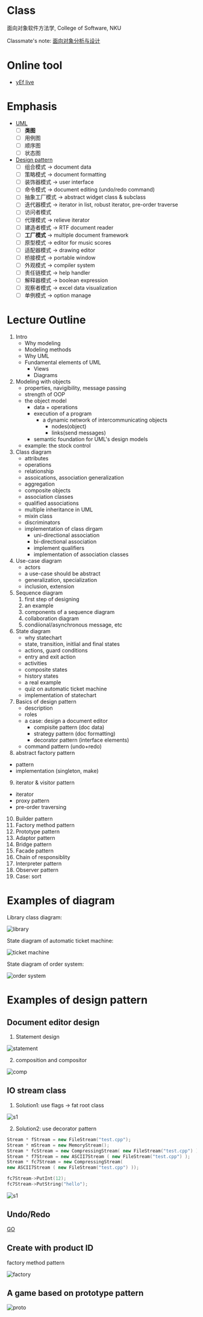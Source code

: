 # Class

面向对象软件方法学, College of Software, NKU

Classmate's note: [面向对象分析与设计](https://www.yuque.com/arcturus/object)

# Online tool

- [yEf live](https://www.yworks.com/yed-live/)

# Emphasis

- [UML](./UML.md)
  - [ ] **类图**
  - [ ] 用例图
  - [ ] 顺序图
  - [ ] 状态图
- [Design pattern](./Pattern.md)
  - [ ] 组合模式 -> document data
  - [ ] 策略模式 -> document formatting
  - [ ] 装饰器模式 -> user interface
  - [ ] 命令模式 -> document editing (undo/redo command)
  - [ ] 抽象工厂模式 -> abstract widget class & subclass
  - [ ] 迭代器模式 -> iterator in list, robust iterator, pre-order traverse
  - [ ] 访问者模式
  - [ ] 代理模式 -> relieve iterator
  - [ ] 建造者模式 -> RTF document reader
  - [ ] **工厂模式** -> multiple document framework
  - [ ] 原型模式 -> editor for music scores
  - [ ] 适配器模式 -> drawing editor
  - [ ] 桥接模式 -> portable window
  - [ ] 外观模式 -> compiler system
  - [ ] 责任链模式 -> help handler
  - [ ] 解释器模式 -> boolean expression
  - [ ] 观察者模式 -> excel data visualization
  - [ ] 单例模式 -> option manage

# Lecture Outline

1. Intro
   - Why modeling
   - Modeling methods
   - Why UML
   - Fundamental elements of UML
     - Views
     - Diagrams
2. Modeling with objects
   - properties, navigibility, message passing
   - strength of OOP
   - the object model
     - data + operations
     - execution of a program
       - a dynamic network of intercommunicating objects
         - nodes(object)
         - links(send messages)
     - semantic foundation for UML's design models
   - example: the stock control
3. Class diagram
   - attributes
   - operations
   - relationship
   - assoications, association generalization
   - aggregation
   - composite objects
   - association classes
   - qualified associations
   - multiple inheritance in UML
   - mixin class
   - discriminators
   - implementation of class dirgam
     - uni-directional association
     - bi-directional association
     - implement qualifiers
     - implementation of association classes
4. Use-case diagram
   - actors
   - a use-case should be abstract
   - generalization, specialization
   - inclusion, extension
5. Sequence diagram
   1. first step of designing
   2. an example
   3. components of a sequence diagram
   4. collaboration diagram
   5. condiional/asynchronous message, etc
6. State diagram
   - why statechart
   - state, transition, initlial and final states
   - actions, guard conditions
   - entry and exit action
   - activities
   - composite states
   - history states
   - a real example
   - quiz on automatic ticket machine
   - implementation of statechart
7. Basics of design pattern
   - description
   - roles
   - a case: design a document editor
     - compisite pattern (doc data)
     - strategy pattern (doc formatting)
     - decorator pattern (interface elements)
   - command pattern (undo+redo)
8. abstract factory pattern
  - pattern
  - implementation (singleton, make)
9. iterator & visitor pattern
  - iterator
  - proxy pattern
  - pre-order traversing
10. Builder pattern
11. Factory method pattern
12. Prototype pattern
13. Adaptor pattern
14. Bridge pattern
15. Facade pattern
16. Chain of responsiblity
17. Interpreter pattern
18. Observer pattern
19. Case: sort

# Examples of diagram

Library class diagram:

![library](./.readme-imgs/library.jpg)

State diagram of automatic ticket machine:

![ticket machine](./Lectures-of-uml/imgs/6.png)

State diagram of order system:

![order system](./.readme-imgs/jingling.png)


# Examples of design pattern

## Document editor design

1. Statement design

![statement](./Lectures-of-design-pattern/imgs/1.jpg)

2. composition and compositor

![comp](./Lectures-of-design-pattern/imgs/2.png)

## IO stream class

1. Solution1: use flags -> fat root class

![s1](./Lectures-of-design-pattern/imgs/4.png)

2. Solution2: use decorator pattern

```c++
Stream * fStream = new FileStream("test.cpp");
Stream * mStream = new MemoryStream();
Stream * fcStream = new CompressingStream( new FileStream("test.cpp") );
Stream * f7Stream = new ASCII7Stream ( new FileStream("test.cpp") );
Stream * fc7Stream = new CompressingStream( 
new ASCII7Stream ( new FileStream("test.cpp") ));

fc7Stream->PutInt(12);
fc7Stream->PutString("hello");
```

![s1](./Lectures-of-design-pattern/imgs/5.png)

## Undo/Redo

[GO](./Lectures-of-design-pattern/lecture7.md)


## Create with product ID

factory method pattern

![factory](./.readme-imgs/factorMethod_createWithProductId.png)

## A game based on prototype pattern

![proto](./.readme-imgs/prototypePatternForAGame.png)
